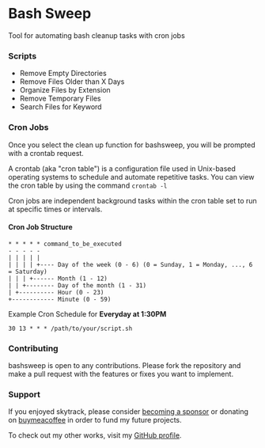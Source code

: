 ![]()

# Bash Sweep
Tool for automating bash cleanup tasks with cron jobs

### Scripts
- Remove Empty Directories
- Remove Files Older than X Days
- Organize Files by Extension
- Remove Temporary Files
- Search Files for Keyword

### Cron Jobs
Once you select the clean up function for bashsweep, you will be prompted with a crontab request.

A crontab (aka "cron table") is a configuration file used in Unix-based operating systems to schedule and automate repetitive tasks.
You can view the cron table by using the command `crontab -l`

Cron jobs are independent background tasks within the cron table set to run at specific times or intervals.

#### Cron Job Structure 
```
* * * * * command_to_be_executed
- - - - -
| | | | |
| | | | +---- Day of the week (0 - 6) (0 = Sunday, 1 = Monday, ..., 6 = Saturday)
| | | +------ Month (1 - 12)
| | +-------- Day of the month (1 - 31)
| +---------- Hour (0 - 23)
+------------ Minute (0 - 59)
```

Example Cron Schedule for **Everyday at 1:30PM** 

``
30 13 * * * /path/to/your/script.sh
``

### Contributing
bashsweep is open to any contributions. Please fork the repository and make a pull request with the features or fixes you want to implement.

### Support
If you enjoyed skytrack, please consider [becoming a sponsor](https://github.com/sponsors/ANG13T) or donating on [buymeacoffee](https://www.buymeacoffee.com/angelinatsuboi) in order to fund my future projects.

To check out my other works, visit my [GitHub profile](https://github.com/ANG13T).